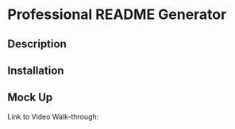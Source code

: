 # Professional README Generator  

## Description 

## Installation 

## Mock Up 


Link to Video Walk-through: 